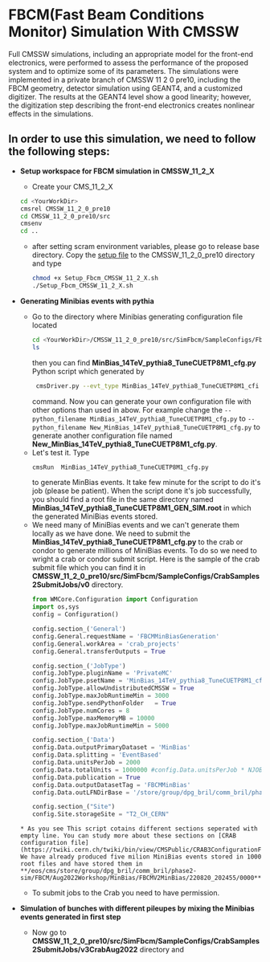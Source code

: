 # FBCM(Fast Beam Conditions Monitor) Simulation With CMSSW
Full CMSSW simulations, including an appropriate model for the front-end electronics, were performed to assess the performance of the proposed system and to optimize some of its parameters. The simulations were implemented in a private branch of CMSSW 11 2 0 pre10, including the FBCM geometry, detector simulation using GEANT4, and a customized digitizer. The results at the GEANT4 level show a good linearity; however, the digitization step describing the front-end electronics creates nonlinear effects in the simulations.
## In order to use this simulation, we need to follow the following steps:
* **Setup workspace for FBCM simulation in CMSSW_11_2_X**
  * Create your CMS_11_2_X
   ```sh
   cd <YourWorkDir>
   cmsrel CMSSW_11_2_0_pre10
   cd CMSSW_11_2_0_pre10/src
   cmsenv
   cd ..
   ```
   *    after setting scram environment variables, please go to release base directory. Copy the [setup          file](https://github.com/m-sedghi/cmssw/blob/CMSSW_11_2_FbcmBcm1f/SimFbcm) to the  CMSSW_11_2_0_pre10 directory and type 
         ```sh
         chmod +x Setup_Fbcm_CMSSW_11_2_X.sh
         ./Setup_Fbcm_CMSSW_11_2_X.sh
        ```
   
* **Generating Minibias events with pythia**
   * Go to the  directory where Minibias generating configuration file located
     ```sh
     cd <YourWorkDir>/CMSSW_11_2_0_pre10/src/SimFbcm/SampleConfigs/Fbcm2022Aug
     ls
     ```
      then you can find **MinBias_14TeV_pythia8_TuneCUETP8M1_cfg.py** Python script which generated by 
       ```sh
        cmsDriver.py --evt_type MinBias_14TeV_pythia8_TuneCUETP8M1_cfi -s GEN,SIM --mc --fileout file:MinBias_14TeV_pythia8_TuneCUETP8M1_GEN_SIM.root --conditions auto:phase2_realistic --era Phase2  --datatier GEN-SIM --geometry Extended2026D81 --eventcontent FEVTDEBUG --pileup=NoPileUp --python_filename MinBias_14TeV_pythia8_TuneCUETP8M1_cfg.py --customise Configuration/DataProcessing/Utils.addMonit oring --nThreads 8 -n 40 --no_exe
        ```
       command. Now you can generate your own configuration file with other options than used in abow. For example change the  `--python_filename MinBias_14TeV_pythia8_TuneCUETP8M1_cfg.py` to `--python_filename New_MinBias_14TeV_pythia8_TuneCUETP8M1_cfg.py` to generate another configuration file named **New_MinBias_14TeV_pythia8_TuneCUETP8M1_cfg.py**.
    * Let's test it. Type 
      ```sh
      cmsRun  MinBias_14TeV_pythia8_TuneCUETP8M1_cfg.py
      ```
      to generate MinBias events. It take few minute for the script to do it's job (please be patient). When the script done it's job successfully, you should find a root file in the same directory named **MinBias_14TeV_pythia8_TuneCUETP8M1_GEN_SIM.root** in which the generated MiniBias events stored.
     * We need many of MiniBias events and we can't generate them locally as we have done. We need to submit the **MinBias_14TeV_pythia8_TuneCUETP8M1_cfg.py** to the crab or condor to generate millions of MiniBias events. To do so we need to wright a crab or condor submit script. Here is the sample of the crab submit file which you can find it in  **CMSSW_11_2_0_pre10/src/SimFbcm/SampleConfigs/CrabSamples2SubmitJobs/v0** directory.
       ```py
       from WMCore.Configuration import Configuration
       import os,sys
       config = Configuration()

       config.section_('General')
       config.General.requestName = 'FBCMMinBiasGeneration'
       config.General.workArea = 'crab_projects'
       config.General.transferOutputs = True

       config.section_('JobType')
       config.JobType.pluginName = 'PrivateMC'
       config.JobType.psetName = 'MinBias_14TeV_pythia8_TuneCUETP8M1_cfg.py'
       config.JobType.allowUndistributedCMSSW = True
       config.JobType.maxJobRuntimeMin = 3000
       config.JobType.sendPythonFolder	 = True
       config.JobType.numCores = 8
       config.JobType.maxMemoryMB = 10000
       config.JobType.maxJobRuntimeMin = 5000

       config.section_('Data')
       config.Data.outputPrimaryDataset = 'MinBias'
       config.Data.splitting = 'EventBased'
       config.Data.unitsPerJob = 2000
       config.Data.totalUnits = 1000000 #config.Data.unitsPerJob * NJOBS
       config.Data.publication = True
       config.Data.outputDatasetTag = 'FBCMMinBias'
       config.Data.outLFNDirBase = '/store/group/dpg_bril/comm_bril/phase2-sim/FBCM/'

       config.section_("Site")
       config.Site.storageSite = "T2_CH_CERN"
       ```
      * As you see This script cotains different sections seperated with empty line. You can study more about these sections on [CRAB configuration file](https://twiki.cern.ch/twiki/bin/view/CMSPublic/CRAB3ConfigurationFile). We have already produced five milion MiniBias events stored in 1000 root files and have stored them in **/eos/cms/store/group/dpg_bril/comm_bril/phase2-sim/FBCM/Aug2022Workshop/MinBias/FBCMV2MinBias/220820_202455/0000**.
     * To submit jobs to the Crab you need to have permission. 
      
* **Simulation of bunches with different pileupes by mixing the Minibias events generated in first step**
  * Now go to **CMSSW_11_2_0_pre10/src/SimFbcm/SampleConfigs/CrabSamples2SubmitJobs/v3CrabAug2022** directory and  
